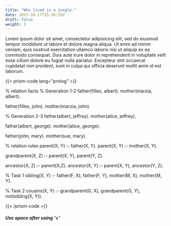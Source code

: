 ```yaml
---
title: "Who lived in a jungle."
date: 2017-10-17T15:26:15Z
draft: false
weight: 3
---
```


Lorem ipsum dolor sit amet, consectetur adipisicing elit, sed do eiusmod tempor incididunt ut labore et dolore magna aliqua. Ut enim ad minim veniam, quis nostrud exercitation ullamco laboris nisi ut aliquip ex ea commodo consequat. Duis aute irure dolor in reprehenderit in voluptate velit esse cillum dolore eu fugiat nulla pariatur. Excepteur sint occaecat cupidatat non proident, sunt in culpa qui officia deserunt mollit anim id est laborum.

{{< prism-code lang="prolog" >}}

% relation facts
% Generation 1-2
father(fillex, albert).
mother(marzia, albert).

father(fillex, john).
mother(marzia, john).

% Generation 2-3
father(albert, jeffrey).
mother(alice, jeffrey).

father(albert, george).
mother(alice, george).

father(john, mary).
mother(sue, mary).

% relation rules
parent(X, Y) :- father(X, Y).
parent(X, Y) :- mother(X, Y).

grandparent(X, Z) :- parent(X, Y), parent(Y, Z).

ancestor(X, Z) :- parent(X,Z).
ancestor(X, Y) :- parent(X, Y), ancestor(Y, Z).

% Task 1
sibling(X, Y) :- father(F, X), father(F, Y), mother(M, X), mother(M, Y).

% Task 2
cousins(X, Y) :- grandparent(G, X), grandparent(G, Y), not(sibling(X, Y)).

{{< /prism-code >}}

#### *Use space after using '<'*